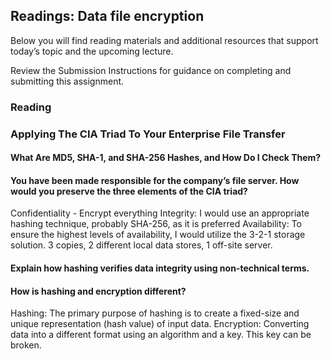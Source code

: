 ## Readings: Data file encryption
Below you will find reading materials and additional resources that support today’s topic and the upcoming lecture.

Review the Submission Instructions for guidance on completing and submitting this assignment.

### Reading
### Applying The CIA Triad To Your Enterprise File Transfer

#### What Are MD5, SHA-1, and SHA-256 Hashes, and How Do I Check Them?

#### You have been made responsible for the company’s file server. How would you preserve the three elements of the CIA triad?
Confidentiality - Encrypt everything
Integrity: I would use an appropriate hashing technique, probably SHA-256, as it is preferred
Availability: To ensure the highest levels of availability, I would utilize the 3-2-1 storage solution. 3 copies, 2 different local data stores, 1 off-site server.
#### Explain how hashing verifies data integrity using non-technical terms.

#### How is hashing and encryption different?
Hashing: The primary purpose of hashing is to create a fixed-size and unique representation (hash value) of input data.
Encryption: Converting data into a different format using an algorithm and a key. This key can be broken.
